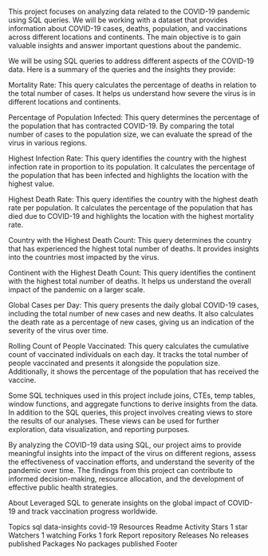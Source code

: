 
This project focuses on analyzing data related to the COVID-19 pandemic using SQL queries. We will be working with a dataset that provides information about COVID-19 cases, deaths, population, and vaccinations across different locations and continents. The main objective is to gain valuable insights and answer important questions about the pandemic.

We will be using SQL queries to address different aspects of the COVID-19 data. Here is a summary of the queries and the insights they provide:

Mortality Rate: This query calculates the percentage of deaths in relation to the total number of cases. It helps us understand how severe the virus is in different locations and continents.

Percentage of Population Infected: This query determines the percentage of the population that has contracted COVID-19. By comparing the total number of cases to the population size, we can evaluate the spread of the virus in various regions.

Highest Infection Rate: This query identifies the country with the highest infection rate in proportion to its population. It calculates the percentage of the population that has been infected and highlights the location with the highest value.

Highest Death Rate: This query identifies the country with the highest death rate per population. It calculates the percentage of the population that has died due to COVID-19 and highlights the location with the highest mortality rate.

Country with the Highest Death Count: This query determines the country that has experienced the highest total number of deaths. It provides insights into the countries most impacted by the virus.

Continent with the Highest Death Count: This query identifies the continent with the highest total number of deaths. It helps us understand the overall impact of the pandemic on a larger scale.

Global Cases per Day: This query presents the daily global COVID-19 cases, including the total number of new cases and new deaths. It also calculates the death rate as a percentage of new cases, giving us an indication of the severity of the virus over time.

Rolling Count of People Vaccinated: This query calculates the cumulative count of vaccinated individuals on each day. It tracks the total number of people vaccinated and presents it alongside the population size. Additionally, it shows the percentage of the population that has received the vaccine.

Some SQL techniques used in this project include joins, CTEs, temp tables, window functions, and aggregate functions to derive insights from the data. In addition to the SQL queries, this project involves creating views to store the results of our analyses. These views can be used for further exploration, data visualization, and reporting purposes.

By analyzing the COVID-19 data using SQL, our project aims to provide meaningful insights into the impact of the virus on different regions, assess the effectiveness of vaccination efforts, and understand the severity of the pandemic over time. The findings from this project can contribute to informed decision-making, resource allocation, and the development of effective public health strategies.

About
Leveraged SQL to generate insights on the global impact of COVID-19 and track vaccination progress worldwide.

Topics
sql data-insights covid-19
Resources
 Readme
 Activity
Stars
 1 star
Watchers
 1 watching
Forks
 1 fork
Report repository
Releases
No releases published
Packages
No packages published
Footer
